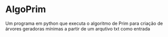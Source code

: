 # AlgoPrim
Um programa em python que executa o algoritmo de Prim para criação de árvores geradoras mínimas a partir de um arqutivo txt como entrada
